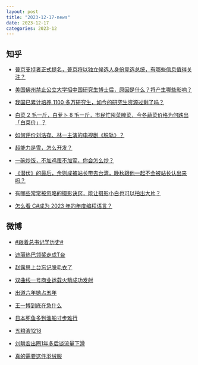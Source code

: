 ```yaml
---
layout: post
title: "2023-12-17-news"
date: 2023-12-17
categories: 2023-12
---
```


## 知乎

- [普京支持者正式提名，普京将以独立候选人身份竞选总统，有哪些信息值得关注？](https://www.zhihu.com/question/635304589)<br/>

- [美国佛州禁止公立大学招中国研究生博士后，原因是什么？将产生哪些影响？](https://www.zhihu.com/question/634690964)<br/>

- [我国已累计培养 1100 多万研究生，如今的研究生资源过剩了吗？](https://www.zhihu.com/question/634504735)<br/>

- [白菜 2 毛一斤，白萝卜 8 毛一斤，市民忙囤菜腌菜，今冬蔬菜价格为何跌出「白菜价」？](https://www.zhihu.com/question/635316405)<br/>

- [如何评价刘浩存、林一主演的电视剧《脱轨》？](https://www.zhihu.com/question/634044188)<br/>

- [超能力是雪，怎么开发？](https://www.zhihu.com/question/634850385)<br/>

- [一碗炒饭，不加鸡蛋不加荤，你会怎么炒？](https://www.zhihu.com/question/634283664)<br/>

- [《潜伏》的最后，余则成被站长带去台湾，晚秋跟他一起不会被站长认出来吗？](https://www.zhihu.com/question/382958733)<br/>

- [有哪些常常被忽略的摄影诀窍，能让摄影小白也可以拍出大片？](https://www.zhihu.com/question/633912016)<br/>

- [怎么看 C#成为 2023 年的年度编程语言？](https://www.zhihu.com/question/634840187)<br/>



## 微博

- [#跟着总书记学历史#](https://s.weibo.com#)<br/>

- [迪丽热巴领奖走成T台 ](https://s.weibo.com/weibo?q=%E8%BF%AA%E4%B8%BD%E7%83%AD%E5%B7%B4%E9%A2%86%E5%A5%96%E8%B5%B0%E6%88%90T%E5%8F%B0&t=31&band_rank=1&Refer=top)<br/>

- [赵露思上台忘记脱毛衣了 ](https://s.weibo.com/weibo?q=%E8%B5%B5%E9%9C%B2%E6%80%9D%E4%B8%8A%E5%8F%B0%E5%BF%98%E8%AE%B0%E8%84%B1%E6%AF%9B%E8%A1%A3%E4%BA%86&t=31&band_rank=2&Refer=top)<br/>

- [双曲线一号商业运载火箭成功发射 ](https://s.weibo.com/weibo?q=%23%E5%8F%8C%E6%9B%B2%E7%BA%BF%E4%B8%80%E5%8F%B7%E5%95%86%E4%B8%9A%E8%BF%90%E8%BD%BD%E7%81%AB%E7%AE%AD%E6%88%90%E5%8A%9F%E5%8F%91%E5%B0%84%23&t=31&band_rank=3&Refer=top)<br/>

- [出道六年她占五年 ](https://s.weibo.com/weibo?q=%E5%87%BA%E9%81%93%E5%85%AD%E5%B9%B4%E5%A5%B9%E5%8D%A0%E4%BA%94%E5%B9%B4&t=31&band_rank=4&Refer=top)<br/>

- [王一博到底在急什么 ](https://s.weibo.com/weibo?q=%E7%8E%8B%E4%B8%80%E5%8D%9A%E5%88%B0%E5%BA%95%E5%9C%A8%E6%80%A5%E4%BB%80%E4%B9%88&t=31&band_rank=5&Refer=top)<br/>

- [日本死鱼多到渔船寸步难行 ](https://s.weibo.com/weibo?q=%23%E6%97%A5%E6%9C%AC%E6%AD%BB%E9%B1%BC%E5%A4%9A%E5%88%B0%E6%B8%94%E8%88%B9%E5%AF%B8%E6%AD%A5%E9%9A%BE%E8%A1%8C%23&t=31&band_rank=6&Refer=top)<br/>

- [五粮液1218 ](https://s.weibo.com/weibo?q=%23%E4%BA%94%E7%B2%AE%E6%B6%B21218%23&topic_ad=1&t=31&band_rank=&Refer=top)<br/>

- [刘畊宏出圈1年多后谈流量下滑 ](https://s.weibo.com/weibo?q=%23%E5%88%98%E7%95%8A%E5%AE%8F%E5%87%BA%E5%9C%881%E5%B9%B4%E5%A4%9A%E5%90%8E%E8%B0%88%E6%B5%81%E9%87%8F%E4%B8%8B%E6%BB%91%23&t=31&band_rank=7&Refer=top)<br/>

- [真的需要这件羽绒服 ](https://s.weibo.com/weibo?q=%23%E7%9C%9F%E7%9A%84%E9%9C%80%E8%A6%81%E8%BF%99%E4%BB%B6%E7%BE%BD%E7%BB%92%E6%9C%8D%23&t=31&band_rank=8&Refer=top)<br/>



